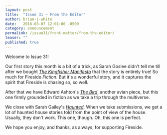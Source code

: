 ```yaml
---
layout: post
title:  "Issue 31 — From the Editor"
author: brian-j-white
date:   2016-03-07 12:01:00 -0500
category: announcement
permalink: /issue31/front-matter/from-the-editor/
teaser: ""
published: true
---
```


Welcome to Issue 31!

Our first story this month is a bit of a trick, as Sarah Goslee didn't tell me till after we bought [_The Kingfisher Manifesto_](/issue31/chapter/the-kingfisher-manifesto/) that the story is entirely true! So much for Fireside _Fiction_. But it's a wonderful story, and it captures the spirit that Fireside is chasing so, so well.

After that we have Edward Ashton's [_The Bird_](/issue31/chapter/the-bird/ ), another avian piece, but this one firmly grounded in fiction as we take a trip through the multiverse.

We close with Sarah Gailey's [_Haunted_](/issue31/chapter/haunted/). When we take submissions, we get a lot of haunted house stories told from the point of view of the house. Usually, they don't work. This one, though. Oh, this one is perfect.

We hope you enjoy, and thanks, as always, for supporting Fireside.
